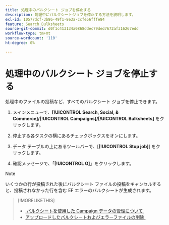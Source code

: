 ```yaml
---
title: 処理中のバルクシート ジョブを停止する
description: 処理中にバルクシートジョブを停止する方法を説明します。
exl-id: 10577dcf-3b86-49f1-8e3a-ccfe56fffe84
feature: Search Bulksheets
source-git-commit: d0f1c413134a0868ddec79ded7672af316267edd
workflow-type: tm+mt
source-wordcount: '110'
ht-degree: 0%

---
```


# 処理中のバルクシート ジョブを停止する

処理中のファイルの投稿など、すべてのバルクシート ジョブを停止できます。

1. メインメニューで、**[!UICONTROL Search, Social, & Commerce]/[!UICONTROL Campaigns]/[!UICONTROL Bulksheets]** をクリックします。

1. 停止する各タスクの横にあるチェックボックスをオンにします。

1. データ テーブルの上にあるツールバーで、[**[!UICONTROL Stop job]**] をクリックします。

1. 確認メッセージで、「**[!UICONTROL O]**」をクリックします。

>[!NOTE]
>
>いくつかの行が投稿された後にバルクシート ファイルの投稿をキャンセルすると、投稿されなかった行を含む EF エラーのバルクシートが生成されます。

>[!MORELIKETHIS]
>
>* [&#x200B; バルクシートを使用した Campaign データの管理について &#x200B;](bulksheet-about.md)
>* [&#x200B; アップロードしたバルクシートおよびエラーファイルの削除 &#x200B;](bulksheet-delete.md)
